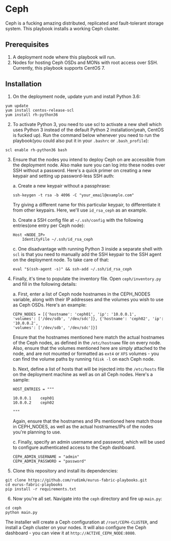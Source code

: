 # Ceph
Ceph is a fucking amazing distributed, replicated and fault-tolerant storage system. 
This playbook installs a working Ceph cluster.

## Prerequisites

1. A deployment node where this playbook will run. 
2. Nodes for hosting Ceph OSDs and MONs with root access over SSH. Currently, this playbook supports CentOS 7. 

## Installation

1. On the deployment node, update yum and install Python 3.6:
```
yum update
yum install centos-release-scl
yum install rh-python36
```

2. To activate Python 3, you need to use scl to activate a new shell which uses Python 3 instead of the default Python 2 installation(yeah, CentOS is fucked up). Run the command below whenever you need to run the playbook(you could also put it in your `.bashrc` or `.bash_profile`):
```
scl enable rh-python36 bash
```

3. Ensure that the nodes you intend to deploy Ceph on are accessible from the deployment node. Also make sure you can log into these nodes over SSH without a password. Here's a quick primer on creating a new keypair and setting up password-less SSH auth:
    
    a. Create a new keypair without a passphrase:
    ```
    ssh-keygen -t rsa -b 4096 -C "your_email@example.com"
    ```
    Try giving a different name for this particular keypair, to differentiate it from other keypairs. Here, we'll use `id_rsa_ceph` as an example.

    b. Create a SSH config file at `~/.ssh/config` with the following entries(one entry per Ceph node):
    ```
    Host <NODE_IP>
    	IdentityFile ~/.ssh/id_rsa_ceph
    ```
    c. One disadvantage with running Python 3 inside a separate shell with `scl` is that you need to manually add the SSH keypair to the SSH agent on the deployment node. To take care of that:
    ```
    eval "$(ssh-agent -s)" && ssh-add ~/.ssh/id_rsa_ceph
    ```

4. Finally, it's time to populate the inventory file. Open `ceph/inventory.py` and fill in the following details:

    a. First, enter a list of Ceph node hostnames in the CEPH_NODES variable, along with their IP addresses and the volumes you wish to use as Ceph OSDs. Here's an example:
    ```
    CEPH_NODES = [{'hostname': 'ceph01', 'ip': '10.0.0.1', 
	'volumes': ['/dev/sdb', '/dev/sdc']}, {'hostname': 'ceph02', 'ip': '10.0.0.2', 
	'volumes': ['/dev/sdb', '/dev/sdc']}]
    ``` 
    Ensure that the hostnames mentioned here match the actual hostnames of the Ceph nodes, as defined in the `/etc/hostname` file on every node. Also, ensure that the volumes mentioned here are simply attached to the node, and are not mounted or formatted as `ext4` or `XFS` volumes - you can find the volume paths by running `fdisk -l` on each Ceph node.

    b. Next, define a list of hosts that will be injected into the `/etc/hosts` file on the deployment machine as well as on all Ceph nodes. Here's a sample:
    ```
    HOST_ENTRIES = """

    10.0.0.1	ceph01
    10.0.0.2	ceph02

    """
    ```
    Again, ensure that the hostnames and IPs mentioned here match those in CEPH_NODES, as well as the actual hostnames/IPs of the nodes you're planning to use.

    c. Finally, specify an admin username and password, which will be used to configure authenticated access to the Ceph dashboard.
    ```
    CEPH_ADMIN_USERNAME = "admin"
    CEPH_ADMIN_PASSWORD = "password"
    ```

5. Clone this repository and install its dependencies:
```
git clone https://github.com/rudimk/eurus-fabric-playbooks.git
cd eurus-fabric-playbooks
pip install -r requirements.txt
```

6. Now you're all set. Navigate into the `ceph` directory and fire up `main.py`:
```
cd ceph
python main.py
```

The installer will create a Ceph configuration at `/root/CEPH-CLUSTER`, and install a Ceph cluster on your nodes. It will also configure the Ceph dashboard - you can view it at `http://ACTIVE_CEPH_NODE:8080`.

